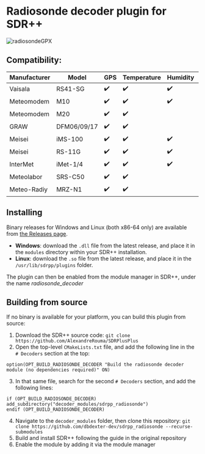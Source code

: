 Radiosonde decoder plugin for SDR++
===================================

![radiosondeGPX](https://user-images.githubusercontent.com/17110004/144872708-2a578c62-5493-4845-9098-9328c4e914bf.png)

Compatibility:
--------------

| Manufacturer | Model       | GPS                | Temperature        | Humidity           | XDATA              |
|--------------|-------------|--------------------|--------------------|--------------------|--------------------|
| Vaisala      | RS41-SG     | :heavy_check_mark: | :heavy_check_mark: | :heavy_check_mark: | :heavy_check_mark: |
| Meteomodem   | M10         | :heavy_check_mark: | :heavy_check_mark: | :heavy_check_mark: |                    |
| Meteomodem   | M20         | :heavy_check_mark: | :heavy_check_mark: |                    |                    |
| GRAW         | DFM06/09/17 | :heavy_check_mark: | :heavy_check_mark: |                    |                    |
| Meisei       | iMS-100     | :heavy_check_mark: | :heavy_check_mark: | :heavy_check_mark: |                    |
| Meisei       | RS-11G      | :heavy_check_mark: | :heavy_check_mark: | :heavy_check_mark: |                    |
| InterMet     | iMet-1/4    | :heavy_check_mark: | :heavy_check_mark: | :heavy_check_mark: | :heavy_check_mark: |
| Meteolabor   | SRS-C50     | :heavy_check_mark: | :heavy_check_mark: |                    |                    |
| Meteo-Radiy  | MRZ-N1      | :heavy_check_mark: | :heavy_check_mark: |                    |                    |

Installing
----------

Binary releases for Windows and Linux (both x86-64 only) are available from
[the Releases page](https://github.com/dbdexter-dev/sdrpp_radiosonde/releases).

- **Windows**: download the `.dll` file from the latest release, and place it in
  the `modules` directory within your SDR++ installation.
- **Linux**: download the `.so` file from the latest release, and place it in
  the `/usr/lib/sdrpp/plugins` folder.

The plugin can then be enabled from the module manager in SDR++, under the name
*radiosonde\_decoder*


Building from source
--------------------

If no binary is available for your platform, you can build this plugin from
source:

1. Download the SDR++ source code: `git clone https://github.com/AlexandreRouma/SDRPlusPlus`
2. Open the top-level `CMakeLists.txt` file, and add the following line in the
   `# Decoders` section at the top:
```
option(OPT_BUILD_RADIOSONDE_DECODER "Build the radiosonde decoder module (no dependencies required)" ON)
```
3. In that same file, search for the second `# Decoders` section, and add the
   following lines:
```
if (OPT_BUILD_RADIOSONDE_DECODER)
add_subdirectory("decoder_modules/sdrpp_radiosonde")
endif (OPT_BUILD_RADIOSONDE_DECODER)
```
4. Navigate to the `decoder_modules` folder, then clone this repository: `git clone https://github.com/dbdexter-dev/sdrpp_radiosonde --recurse-submodules`
5. Build and install SDR++ following the guide in the original repository
6. Enable the module by adding it via the module manager

